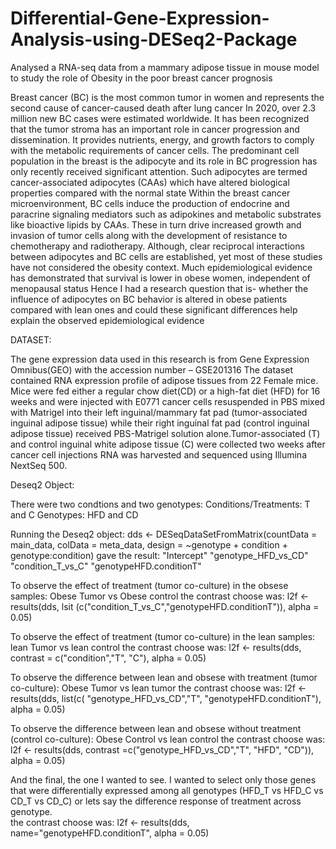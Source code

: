 # Differential-Gene-Expression-Analysis-using-DESeq2-Package
Analysed a RNA-seq data from a mammary adipose tissue in mouse model to study the role of Obesity in the poor breast cancer prognosis

Breast cancer (BC) is the most common tumor in women and represents the second cause of cancer-caused death after lung cancer 
In 2020, over 2.3 million new BC cases were estimated worldwide.
It has been recognized that the tumor stroma has an important role in cancer progression and dissemination. 
It provides nutrients, energy, and growth factors to comply with the metabolic requirements of cancer cells.
The predominant cell population in the breast is the adipocyte and its role in BC progression has only recently received significant attention.
Such adipocytes are termed cancer-associated adipocytes (CAAs) which have altered biological properties compared with the normal state
Within the breast cancer microenvironment, BC cells induce the production of endocrine and paracrine signaling mediators such as adipokines and metabolic substrates like bioactive lipids by CAAs. 
These in turn drive increased growth and invasion of tumor cells along with the development of resistance to chemotherapy and radiotherapy. Although, clear reciprocal interactions between adipocytes and BC cells are established, yet most of these studies have not considered the obesity context.
Much epidemiological evidence has demonstrated  that survival is lower in obese women, independent of menopausal status
Hence I had a research question that is- whether the influence of adipocytes on BC behavior is altered in obese patients compared with lean ones and could these significant differences help explain the observed epidemiological evidence

DATASET:

The gene expression data used in this research is from Gene Expression Omnibus(GEO) with the accession number – GSE201316
The dataset contained RNA expression profile of adipose tissues from 22 Female mice. Mice were fed either a regular chow diet(CD) or a high-fat diet (HFD) for 16 weeks and were injected with E0771 cancer cells resuspended in PBS mixed with Matrigel into their left inguinal/mammary fat pad (tumor-associated inguinal adipose tissue) while their right inguinal fat pad (control inguinal adipose tissue) received PBS-Matrigel solution alone.Tumor-associated (T) and control inguinal white adipose tissue (C) were collected two weeks after cancer cell injections 
RNA was harvested and sequenced using Illumina NextSeq 500.


Deseq2 Object:

There were two condtions and two genotypes:
Conditions/Treatments: T and C
Genotypes: HFD and CD

Running the Deseq2 object: dds <- DESeqDataSetFromMatrix(countData = main_data, colData = meta_data, design = ~genotype + condition + genotype:condition)
gave the result:
"Intercept"              "genotype_HFD_vs_CD"     "condition_T_vs_C"       "genotypeHFD.conditionT"

To observe the effect of treatment (tumor co-culture) in the obsese samples: Obese Tumor vs Obese control 
the contrast choose was:
l2f <- results(dds, lsit (c("condition_T_vs_C","genotypeHFD.conditionT")), alpha = 0.05)


To observe the effect of treatment (tumor co-culture) in the lean samples: lean Tumor vs lean control 
the contrast choose was:
l2f <- results(dds, contrast = c("condition","T", "C"), alpha = 0.05)

To observe the difference between lean and obsese with treatment (tumor co-culture): Obese Tumor vs lean tumor 
the contrast choose was:
l2f <- results(dds, list(c(  "genotype_HFD_vs_CD","T",  "genotypeHFD.conditionT"), alpha = 0.05)

To observe the difference between lean and obsese without treatment (control co-culture): Obese Control vs lean control 
the contrast choose was:
l2f <- results(dds, contrast =c("genotype_HFD_vs_CD","T",  "HFD", "CD")), alpha = 0.05)

And the final, the one I wanted to see. I wanted to select only those genes that were differentially expressed among all genotypes (HFD_T vs HFD_C vs CD_T vs CD_C) or lets say the difference response of treatment across genotype.  
the contrast choose was:
l2f <- results(dds, name="genotypeHFD.conditionT", alpha = 0.05)
